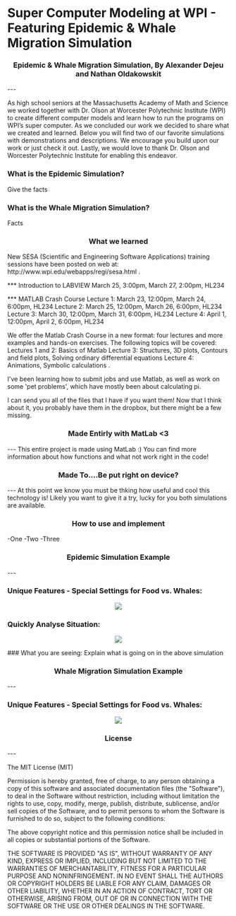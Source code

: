 # Super Computer Modeling at WPI - Featuring Epidemic & Whale Migration Simulation
<h3 align="center">Epidemic & Whale Migration Simulation, By Alexander Dejeu and Nathan Oldakowskit</h3>
---

As high school seniors at the Massachusetts Academy of Math and Science we worked together with Dr. Olson at Worcester Polytechnic Institute (WPI) to create different computer models and learn how to run the programs on WPI’s super computer.  As we concluded our work we decided to share what we created and learned.  Below you will find two of our favorite simulations with demonstrations and descriptions.  We encourage you build upon our work or just check it out.  Lastly, we would love to thank Dr. Olson and Worcester Polytechnic Institute for enabling this endeavor.

### What is the Epidemic Simulation?
Give the facts

### What is the Whale Migration Simulation?
Facts

<h3 align="center"> What we learned </h3>
New SESA (Scientific and Engineering Software Applications) training sessions have been posted on web at: http://www.wpi.edu/webapps/regi/sesa.html .
 
*** Introduction to LABVIEW
March 25, 3:00pm, March 27, 2:00pm, HL234
 
*** MATLAB Crash Course
Lecture 1:   March 23, 12:00pm, March 24, 6:00pm, HL234
Lecture 2:  March 25, 12:00pm, March 26, 6:00pm, HL234
Lecture 3:  March 30, 12:00pm, March 31, 6:00pm, HL234
Lecture 4:  April 1, 12:00pm, April 2, 6:00pm, HL234
 
We offer the Matlab Crash Course in a new format: four lectures and more examples and hands-on exercises. The following topics will be covered:
Lectures 1 and 2: Basics of Matlab
Lecture 3: Structures, 3D plots, Contours and field plots, Solving ordinary differential equations
Lecture 4: Animations, Symbolic calculations .

I've been learning how to submit jobs and use Matlab, as well as work on some 'pet problems', which have mostly been about calculating pi.

I can send you all of the files that I have if you want them! Now that I think about it, you probably have them in the dropbox, but there might be a few missing.

<h3 align="center">Made Entirly with MatLab <3 </h3>
---
This entire project is made using MatLab :)  You can find more information about how functions and what not work right in the code!

<h3 align="center">Made To....Be put right on device?</h3>
---
At this point we know you must be thking how useful and cool this technology is!  Likely you want to give it a try, lucky for you both simulations are available.

<h3 align="center">How to use and implement</h3>
-One
-Two
-Three

<h3 align="center">Epidemic Simulation Example</h3>
---

### Unique Features - Special Settings for Food vs. Whales:
<p align="center"><img src ="180 - iPhone 6 Plus.png"/></p>

### Quickly Analyse Situation:

<p align="center"><img src ="EpiSimulation.gif"/></p>
### What you are seeing:
Explain what is going on in the above simulation

<h3 align="center">Whale Migration Simulation Example</h3>
---

### Unique Features - Special Settings for Food vs. Whales:
<p align="center"><img src ="180 - iPhone 6 Plus.png"/></p>


<h3 align="center">License</h3>
---

The MIT License (MIT)

Permission is hereby granted, free of charge, to any person obtaining a copy
of this software and associated documentation files (the "Software"), to deal
in the Software without restriction, including without limitation the rights
to use, copy, modify, merge, publish, distribute, sublicense, and/or sell
copies of the Software, and to permit persons to whom the Software is
furnished to do so, subject to the following conditions:

The above copyright notice and this permission notice shall be included in all
copies or substantial portions of the Software.

THE SOFTWARE IS PROVIDED "AS IS", WITHOUT WARRANTY OF ANY KIND, EXPRESS OR
IMPLIED, INCLUDING BUT NOT LIMITED TO THE WARRANTIES OF MERCHANTABILITY,
FITNESS FOR A PARTICULAR PURPOSE AND NONINFRINGEMENT. IN NO EVENT SHALL THE
AUTHORS OR COPYRIGHT HOLDERS BE LIABLE FOR ANY CLAIM, DAMAGES OR OTHER
LIABILITY, WHETHER IN AN ACTION OF CONTRACT, TORT OR OTHERWISE, ARISING FROM,
OUT OF OR IN CONNECTION WITH THE SOFTWARE OR THE USE OR OTHER DEALINGS IN THE
SOFTWARE.
